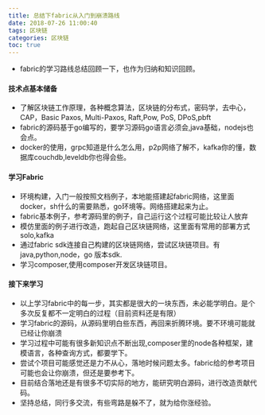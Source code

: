```yaml
---
title: 总结下fabric从入门到崩溃路线
date: 2018-07-26 11:00:40
tags: 区块链
categories: 区块链
toc: true
---
```


- fabric的学习路线总结回顾一下，也作为归纳和知识回顾。

#### 技术点基本储备
- 了解区块链工作原理，各种概念算法，区块链的分布式，密码学，去中心，CAP，Basic Paxos, Multi-Paxos, Raft,Pow, PoS, DPoS,pbft
- fabric的源码基于go编写的，要学习源码go语言必须会,java基础，nodejs也会点。
- docker的使用，grpc知道是什么怎么用，p2p网络了解不，kafka你的懂，数据库couchdb,leveldb你也得会些。

<!-- more -->
#### 学习Fabric
- 环境构建，入门一般按照文档例子，本地能搭建起fabric网络，这里面docker，sh什么的需要熟悉，go环境等。网络搭建起来为止。
- fabric基本例子，参考源码里的例子，自己运行这个过程可能比较让人放弃
- 模仿里面的例子进行改造，跑起自己区块链网络，这里面有常用的部署方式solo,kafka
- 通过fabric sdk连接自己构建的区块链网络，尝试区块链项目。有java,python,node，go 版本sdk.
- 学习composer,使用composer开发区块链项目。

#### 接下来学习

- 以上学习fabric中的每一步，其实都是很大的一块东西，未必能学明白。是个多次反复都不一定明白的过程（目前资料还是有限）
- 学习fabric的源码，从源码里明白些东西，再回来折腾环境。要不环境可能就已经让你崩溃
- 学习过程中可能有很多新知识点不断出现,composer里的node各种框架，建模语言，各种查询方式，都要学下。
- 尝试个项目可能感觉还是力不从心，落地时候问题太多。fabric给的参考项目可能也会让你崩溃，但还是要参考下。
- 目前结合落地还是有很多不切实际的地方，能研究明白源码，进行改造贡献代码。
- 坚持总结，同行多交流，有些弯路是躲不了，就为给你涨经验。